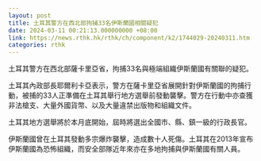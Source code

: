 ```yaml
---
layout: post
title: 土耳其警方在西北部拘捕33名伊斯蘭國相關疑犯
date: 2024-03-11 00:21:13.000000000 +08:00
link: https://news.rthk.hk/rthk/ch/component/k2/1744029-20240311.htm
categories: rthk
---
```


土耳其警方在西北部薩卡里亞省，拘捕33名與極端組織伊斯蘭國有關聯的疑犯。

土耳其內政部長耶爾利卡亞表示，警方在薩卡里亞省展開針對伊斯蘭國的拘捕行動，被捕的33人正準備在土耳其舉行地方選舉前發動襲擊。警方在行動中亦查獲非法槍支、大量外國貨幣、以及大量違禁出版物和組織文件。

土耳其地方選舉將於本月底開始，屆時將選出全國市、縣、鎮一級的行政長官。

伊斯蘭國曾在土耳其發動多宗爆炸襲擊，造成數十人死傷。土耳其在2013年宣布伊斯蘭國為恐怖組織，而安全部隊近年來亦在多地拘捕與伊斯蘭國有關人員。
